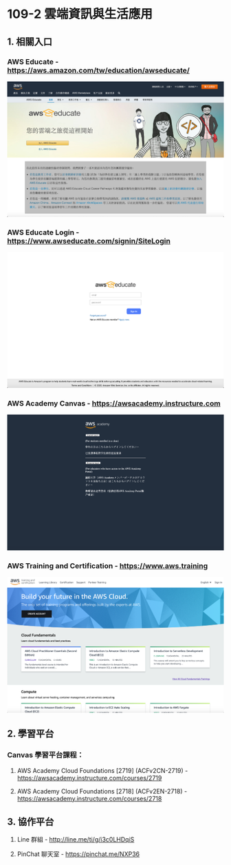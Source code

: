 # 109-2 雲端資訊與生活應用

## 1. 相關入口

### AWS Educate - https://aws.amazon.com/tw/education/awseducate/

![](https://github.com/ycwang812/VNU/blob/master/109-1_AWS雲端運算與服務/images/AWS%20Educate.png)

### AWS Educate Login - https://www.awseducate.com/signin/SiteLogin

![](https://github.com/ycwang812/VNU/blob/master/109-1_AWS雲端運算與服務/images/AWS%20Educate%20Login.png)

### AWS Academy Canvas - https://awsacademy.instructure.com

![](https://github.com/ycwang812/VNU/blob/master/109-1_AWS雲端運算與服務/images/AWS%20Academy%20Canvas.png)

### AWS Training and Certification - https://www.aws.training

![](https://github.com/ycwang812/VNU/blob/master/109-1_AWS雲端運算與服務/images/AWS%20Training%20and%20Certification.png)

## 2. 學習平台

### Canvas 學習平台課程：

1. AWS Academy Cloud Foundations [2719] (ACFv2CN-2719) - https://awsacademy.instructure.com/courses/2719

2. AWS Academy Cloud Foundations [2718] (ACFv2EN-2718) - https://awsacademy.instructure.com/courses/2718

## 3. 協作平台

1. Line 群組 - http://line.me/ti/g/i3c0LHDqiS

2. PinChat 聊天室 - https://pinchat.me/NXP36
